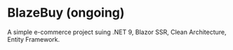 # BlazeBuy (ongoing)

A simple e-commerce project suing .NET 9, Blazor SSR, Clean Architecture, Entity Framework.

